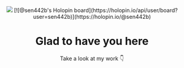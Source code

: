 <div align="center" >
<img src="https://media.giphy.com/media/ln7z2eWriiQAllfVcn/giphy.gif"/>
[![@sen442b's Holopin board](https://holopin.io/api/user/board?user=sen442b)](https://holopin.io/@sen442b)

<h1  >Glad to have you here </h1>
 <p> Take a look at my work 👇 </p>
 
 
</div>
<!---
Sen-442b/Sen-442b is a ✨ special ✨ repository because its `README.md` (this file) appears on your GitHub profile.
You can click the Preview link to take a look at your changes.
--->
